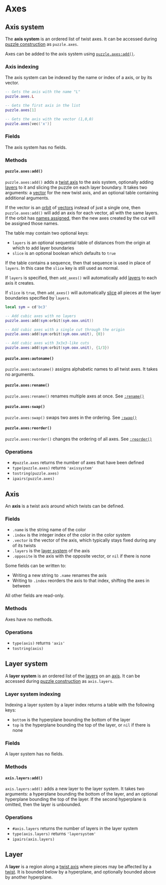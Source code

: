 # Axes

## Axis system

The **axis system** is an ordered list of twist axes. It can be accessed during [puzzle construction](puzzle.md) as `puzzle.axes`.

Axes can be added to the axis system using [`puzzle.axes:add()`](#puzzleaxesadd).

### Axis indexing

The axis system can be indexed by the name or index of a axis, or by its vector.

```lua title="Examples of axis indexing"
-- Gets the axis with the name "L"
puzzle.axes.L

-- Gets the first axis in the list
puzzle.axes[1]

-- Gets the axis with the vector (1,0,0)
puzzle.axes[vec('x')]
```

### Fields

The axis system has no fields.

### Methods

#### `puzzle.axes:add()`

`puzzle.axes:add()` adds a [twist axis](axes.md) to the axis system, optionally adding [layers](twists.md#layer-system) to it and slicing the puzzle on each layer boundary. It takes two arguments: a [vector](../geometry/blade.md#vectors) for the new twist axis, and an optional table containing additional arguments.

If the vector is an [orbit](../geometry/orbit.md) of [vectors](../geometry/blade.md#vectors) instead of just a single one, then `puzzle.axes:add()` will add an axis for each vector, all with the same layers. If the orbit has [names assigned](../geometry/orbit.md#orbitnamed), then the new axes created by the cut will be assigned those names.

The table may contain two optional keys:

- `layers` is an optional sequential table of distances from the origin at which to add layer boundaries
- `slice` is an optional boolean which defaults to `true`

If the table contains a sequence, then that sequence is used in place of `layers`. In this case the `slice` key is still used as normal.

If `layers` is specified, then `add_axes()` will automatically add [layers](twists.md#layer-system) to each axis it creates.

If `slice` is `true`, then `add_axes()` will automatically [slice](puzzle.md#puzzleslice) all pieces at the layer boundaries specified by `layers`.

```lua title="Examples using puzzle.axes:add()"
local sym = cd'bc3'

-- Add cubic axes with no layers
puzzle.axes:add(sym:orbit(sym.oox.unit))

-- Add cubic axes with a single cut through the origin
puzzle.axes:add(sym:orbit(sym.oox.unit), {0})

-- Add cubic axes with 3x3x3-like cuts
puzzle.axes:add(sym:orbit(sym.oox.unit), {1/3})
```

#### `puzzle.axes:autoname()`

`puzzle.axes:autoname()` assigns alphabetic names to all twist axes. It takes no arguments.

#### `puzzle.axes:rename()`

`puzzle.axes:rename()` renames multiple axes at once. See [`:rename()`](../common.md#rename)

#### `puzzle.axes:swap()`

`puzzle.axes:swap()` swaps two axes in the ordering. See [`:swap()`](../common.md#swap)

#### `puzzle.axes:reorder()`

`puzzle.axes:reorder()` changes the ordering of all axes. See [`:reorder()`](../common.md#reorder)

### Operations

- `#puzzle.axes` returns the number of axes that have been defined
- `type(puzzle.axes)` returns `'axissystem'`
- `tostring(puzzle.axes)`
- `ipairs(puzzle.axes)`

## Axis

An **axis** is a twist axis around which twists can be defined.

### Fields

- `.name` is the string name of the color
- `.index` is the integer index of the color in the color system
- `.vector` is the vector of the axis, which typically stays fixed during any of its twists
- `.layers` is the [layer system](#layer-system) of the axis
- `.opposite` is the axis with the opposite vector, or `nil` if there is none

Some fields can be written to:

- Writing a new string to `.name` renames the axis
- Writing to `.index` reorders the axis to that index, shifting the axes in between

All other fields are read-only.

### Methods

Axes have no methods.

### Operations

- `type(axis)` returns `'axis'`
- `tostring(axis)`

## Layer system

A **layer system** is an ordered list of the [layers](#layer) on an [axis](#axis). It can be accessed during [puzzle construction](puzzle.md) as `axis.layers`.

### Layer system indexing

Indexing a layer system by a layer index returns a table with the following keys:

- `bottom` is the hyperplane bounding the bottom of the layer
- `top` is the hyperplane bounding the top of the layer, or `nil` if there is none

### Fields

A layer system has no fields.

### Methods

#### `axis.layers:add()`

`axis.layers:add()` adds a new layer to the layer system. It takes two arguments: a hyperplane bounding the bottom of the layer, and an optional hyperplane bounding the top of the layer. If the second hyperplane is omitted, then the layer is unbounded.

### Operations

- `#axis.layers` returns the number of layers in the layer system
- `type(axis.layers)` returns `'layersystem'`
- `ipairs(axis.layers)`

## Layer

A **layer** is a region along a [twist axis](#axis) where pieces may be affected by a [twist](twists.md#twist). It is bounded below by a hyperplane, and optionally bounded above by another hyperplane.

[mapping]: ../common.md#mappings

